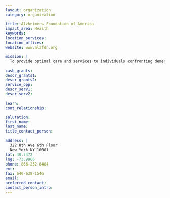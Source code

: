 ```yaml
---
layout: organization
category: organization

title: Alzheimers Foundation of America
impact_area: Health
keywords: 
location_services: 
location_offices: 
website: www.alzfdn.org

mission: |
  To provide optimal care and services to individuals confronting dementia, and to their caregivers and families—through member organizations dedicated to improving quality of life.

cash_grants: 
descr_grants1: 
descr_grants2: 
service_opp: 
descr_serv1: 
descr_serv2: 

learn: 
cont_relationship: 

salutation: 
first_name: 
last_name: 
title_contact_person: 

address: |
  322 8th Ave 6th Floor  
  New York NY 10001
lat: 40.7472
lng: -73.9966
phone: 866-232-8484
ext: 
fax: 646-638-1546
email: 
preferred_contact: 
contact_person_intro: 
---
```

